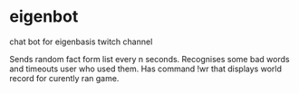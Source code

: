 # eigenbot
chat bot for eigenbasis twitch channel

Sends random fact form list every n seconds.
Recognises some bad words and timeouts user who used them.
Has command !wr that displays world record for curently ran game.
